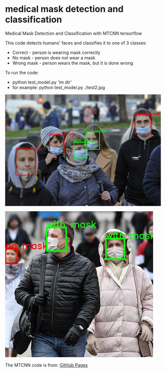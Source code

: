 # medical mask detection and classification
Medical Mask Detection and Classification with MTCNN tensorflow 

This code detects humans' faces and classifies it to one of 3 classes: 
  - Correct - person is wearing mask correctly
  - No mask - person does not wear a mask
  - Wrong mask - person wears the mask, but it is done wrong

To run the code:
  - python test_model.py 'im dir'
  - for example: python test_model.py ./test2.jpg 

![alt text](https://github.com/LexaNagiBator228/medical_mask_detection/blob/main/result1.jpg)

![alt text](https://github.com/LexaNagiBator228/medical_mask_detection/blob/main/result2.jpg)







The MTCNN code is from: [GitHub Pages](https://github.com/baomingwang/MTCNN-Tensorflow)


